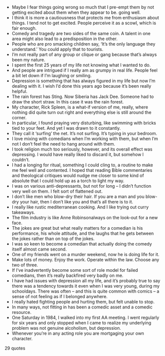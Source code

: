 - Maybe I fear things going wrong so much that I pre-empt them by not getting excited about them when they appear to be. going well.
 - I think it is more a cautiousness that protects me from enthusiasm about things. I tend not to get excited. People perceive it as a scowl, which is fair enough.
 - Comedy and tragedy are two sides of the same coin. A talent in one area might also lead to a predisposition in the other.
 - People who are pro smacking children say, ‘It’s the only language they understand.’ You could apply that to tourists.
 - I’m not really part of any group or clique or gang because that’s always been my nature.
 - I spent the first 25 years of my life not knowing what I wanted to do.
 - And people are intrigued if I really am as grumpy in real life. People feel a bit let down if I’m laughing or smiling.
 - Depression is something that has always figured in my life but now I’m dealing with it. I wish I’d done this years ago because it’s been really helpful.
 - The rain forest has Sting. Now Siberia has Jack Dee. Someone had to draw the short straw. In this case it was the rain forest.
 - My character, Rick Spleen, is a what-if version of me, really, where nothing did quite turn out right and everything else is still around the corner.
 - In particular, I found praying very disturbing, like swimming with bricks tied to your feet. And yet I was drawn to it constantly.
 - They call it ‘surfing’ the net. It’s not surfing. It’s typing in your bedroom.
 - I love mixing with comedians when I’m working with them, but when I’m not I don’t feel the need to hang around with them.
 - I took religion much too seriously, however, and its overall effect was depressing. I would have really liked to discard it, but somehow I couldn’t.
 - I had a longing for ritual, something I could cling to, a routine to make me feel well and contented. I hoped that reading Bible commentaries and theological critiques would nudge me closer to some kind of absolute that I could hold up as a torch to light my way.
 - I was on various anti-depressants, but not for long – I didn’t function very well on them. I felt sort of flattened out.
 - I don’t like men who blow-dry their hair. If you are a man and you blow-dry your hair, then I don’t like you and that’s all there is to it.
 - I really like rustic mediterranean cooking. And I like trying out curry takeaways.
 - The film industry is like Anne Robinsonalways on the look-out for a new face.
 - The jokes are great but what really matters for a comedian is his performance, his whole attitude, and the laughs that he gets between the jokes rather than on top of the jokes.
 - I was so keen to become a comedian that actually doing the comedy itself almost came second.
 - One of my friends went on a murder weekend, now he is doing life for it.
 - Make lots of money. Enjoy the work. Operate within the law. Choose any two of three.
 - If I’ve inadvertently become some sort of role model for failed comedians, then it’s really backfired very badly on me.
 - I have had issues with depression all my life, and it’s probably true to say there was a tendency towards it even when I was very young, during my schooldays. There was often – and this is quite common with comics – a sense of not feeling as if I belonged anywhere.
 - I really hated fighting people and hurting them, but felt unable to stop.
 - In many ways, not fitting in has been a comedic asset and a comedic resource.
 - One Saturday in 1984, I walked into my first AA meeting. I went regularly for six years and only stopped when I came to realize my underlying problem was not genuine alcoholism, but depression.
 - Whenever you’re in any acting role you are mortgaging your own character.

29 quotes